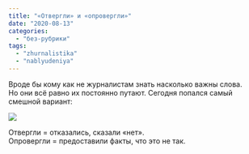 ```yaml
---
title: "«Отвергли» и «опровергли»"
date: "2020-08-13"
categories: 
  - "без-рубрики"
tags: 
  - "zhurnalistika"
  - "nablyudeniya"
---
```


Вроде бы кому как не журналистам знать насколько важны слова. Но они всё равно их постоянно путают. Сегодня попался самый смешной вариант:

![](/blog/assets/img/otvergli-oprovergli-lg.png)

Отвергли = отказались, сказали «нет».  
Опровергли = предоставили факты, что это не так.
